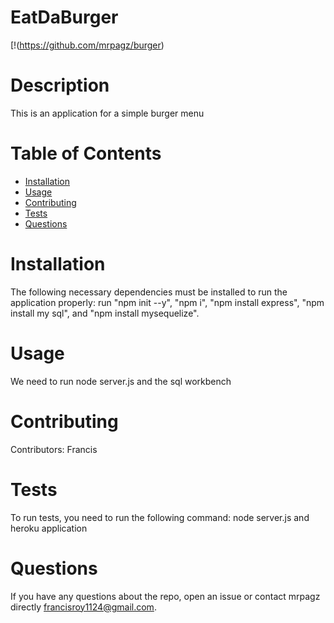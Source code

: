 # EatDaBurger
  [!(https://github.com/mrpagz/burger)
  # Description
  This is an application for a simple burger menu
  # Table of Contents 
  * [Installation](#installation)
  * [Usage](#usage)
  * [Contributing](#contributing)
  * [Tests](#tests)
  * [Questions](#questions)
  # Installation
  The following necessary dependencies must be installed to run the application properly: run "npm init --y", "npm i", "npm install express", "npm install my sql", and "npm install mysequelize".
  # Usage
  ​We need to run node server.js and the sql workbench
  # Contributing
  ​Contributors: Francis
  # Tests
  To run tests, you need to run the following command: node server.js and heroku application
  # Questions
  If you have any questions about the repo, open an issue or contact mrpagz directly francisroy1124@gmail.com.
  